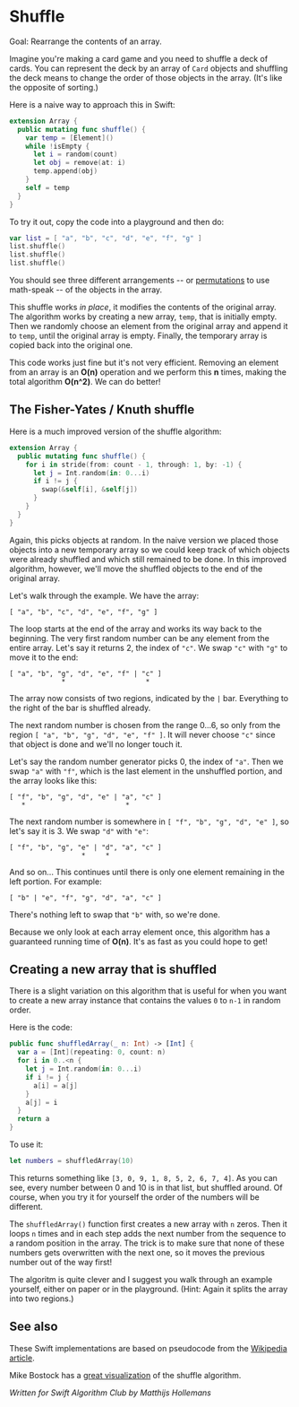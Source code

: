 # Shuffle

Goal: Rearrange the contents of an array.

Imagine you're making a card game and you need to shuffle a deck of cards. You can represent the deck by an array of `Card` objects and shuffling the deck means to change the order of those objects in the array. (It's like the opposite of sorting.)

Here is a naive way to approach this in Swift:

```swift
extension Array {
  public mutating func shuffle() {
    var temp = [Element]()
    while !isEmpty {
      let i = random(count)
      let obj = remove(at: i)
      temp.append(obj)
    }
    self = temp
  }
}
```

To try it out, copy the code into a playground and then do:

```swift
var list = [ "a", "b", "c", "d", "e", "f", "g" ]
list.shuffle()
list.shuffle()
list.shuffle()
```

You should see three different arrangements -- or [permutations](../Combinatorics/) to use math-speak -- of the objects in the array.

This shuffle works *in place*, it modifies the contents of the original array. The algorithm works by creating a new array, `temp`, that is initially empty. Then we randomly choose an element from the original array and append it to `temp`, until the original array is empty. Finally, the temporary array is copied back into the original one.

This code works just fine but it's not very efficient. Removing an element from an array is an **O(n)** operation and we perform this **n** times, making the total algorithm **O(n^2)**. We can do better!

## The Fisher-Yates / Knuth shuffle

Here is a much improved version of the shuffle algorithm:

```swift
extension Array {
  public mutating func shuffle() {
    for i in stride(from: count - 1, through: 1, by: -1) {
      let j = Int.random(in: 0...i)
      if i != j {
        swap(&self[i], &self[j])
      }
    }
  }
}
```

Again, this picks objects at random. In the naive version we placed those objects into a new temporary array so we could keep track of which objects were already shuffled and which still remained to be done. In this improved algorithm, however, we'll move the shuffled objects to the end of the original array. 

Let's walk through the example. We have the array:

	[ "a", "b", "c", "d", "e", "f", "g" ]

The loop starts at the end of the array and works its way back to the beginning. The very first random number can be any element from the entire array. Let's say it returns 2, the index of `"c"`. We swap `"c"` with `"g"` to move it to the end:

	[ "a", "b", "g", "d", "e", "f" | "c" ]
	             *                    *

The array now consists of two regions, indicated by the `|` bar. Everything to the right of the bar is shuffled already. 

The next random number is chosen from the range 0...6, so only from the region `[ "a", "b", "g", "d", "e", "f" ]`. It will never choose `"c"` since that object is done and we'll no longer touch it.

Let's say the random number generator picks 0, the index of `"a"`. Then we swap `"a"` with `"f"`, which is the last element in the unshuffled portion, and the array looks like this:

	[ "f", "b", "g", "d", "e" | "a", "c" ]
	   *                         *

The next random number is somewhere in `[ "f", "b", "g", "d", "e" ]`, so let's say it is 3. We swap `"d"` with `"e"`:

	[ "f", "b", "g", "e" | "d", "a", "c" ]
	                  *     *

And so on... This continues until there is only one element remaining in the left portion. For example:

	[ "b" | "e", "f", "g", "d", "a", "c" ]

There's nothing left to swap that `"b"` with, so we're done.

Because we only look at each array element once, this algorithm has a guaranteed running time of **O(n)**. It's as fast as you could hope to get!

## Creating a new array that is shuffled

There is a slight variation on this algorithm that is useful for when you want to create a new array instance that contains the values `0` to `n-1` in random order.

Here is the code:

```swift
public func shuffledArray(_ n: Int) -> [Int] {
  var a = [Int](repeating: 0, count: n)
  for i in 0..<n {
    let j = Int.random(in: 0...i)
    if i != j {
      a[i] = a[j]
    }
    a[j] = i
  }
  return a
}
```

To use it:

```swift
let numbers = shuffledArray(10)
```

This returns something like `[3, 0, 9, 1, 8, 5, 2, 6, 7, 4]`. As you can see, every number between 0 and 10 is in that list, but shuffled around. Of course, when you try it for yourself the order of the numbers will be different. 

The `shuffledArray()` function first creates a new array with `n` zeros. Then it loops `n` times and in each step adds the next number from the sequence to a random position in the array. The trick is to make sure that none of these numbers gets overwritten with the next one, so it moves the previous number out of the way first!

The algoritm is quite clever and I suggest you walk through an example yourself, either on paper or in the playground. (Hint: Again it splits the array into two regions.)

## See also

These Swift implementations are based on pseudocode from the [Wikipedia article](https://en.wikipedia.org/wiki/Fisher–Yates_shuffle).

Mike Bostock has a [great visualization](http://bost.ocks.org/mike/shuffle/) of the shuffle algorithm.

*Written for Swift Algorithm Club by Matthijs Hollemans*

